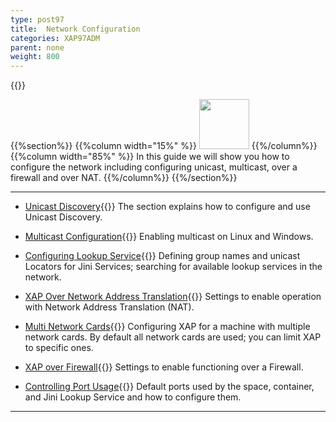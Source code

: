 ```yaml
---
type: post97
title:  Network Configuration
categories: XAP97ADM
parent: none
weight: 800
---
```


{{<wbr>}}

{{%section%}}
{{%column width="15%" %}}
<img src="/attachment_files/subject/Network.png" width="80" height="80">
{{%/column%}}
{{%column width="85%" %}}
In this guide we will show you how to configure the network including configuring unicast, multicast, over a firewall and over NAT.
{{%/column%}}
{{%/section%}}

<hr/>



- [Unicast Discovery](./network-unicast-discovery.html){{<wbr>}}
The section explains how to configure and use Unicast Discovery.

- [Multicast Configuration](./network-multicast.html){{<wbr>}}
Enabling multicast on Linux and Windows.

- [Configuring Lookup Service](./network-lookup-service-configuration.html){{<wbr>}}
Defining group names and unicast Locators for Jini Services; searching for available lookup services in the network.

- [XAP Over Network Address Translation](./network-over-nat.html){{<wbr>}}
Settings to enable operation with Network Address Translation (NAT).

- [Multi Network Cards](./network-multi-nic.html){{<wbr>}}
Configuring XAP for a machine with multiple network cards. By default all network cards are used; you can limit XAP to specific ones.

- [XAP over Firewall](./network-over-firewall.html){{<wbr>}}
Settings to enable functioning over a Firewall.

- [Controlling Port Usage](./network-ports.html){{<wbr>}}
Default ports used by the space, container, and Jini Lookup Service and how to configure them.

<hr/>
